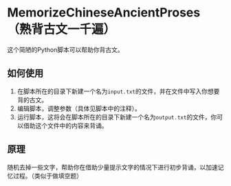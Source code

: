 # MemorizeChineseAncientProses（熟背古文一千遍）
这个简陋的Python脚本可以帮助你背古文。

## 如何使用
1. 在脚本所在的目录下新建一个名为`input.txt`的文件，并在文件中写入你想要背的古文。
2. 编辑脚本，调整参数（具体见脚本中的注释）。
3. 运行脚本，这将会在脚本所在的目录下新建一个名为`output.txt`的文件，你可以借助这个文件中的内容来背诵。

## 原理
随机去掉一些文字，帮助你在借助少量提示文字的情况下进行初步背诵，以加速记忆过程。（类似于做填空题）
